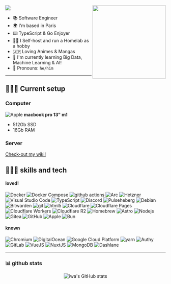 <img src="https://cdn.iwa.sh/img/gh/code-hello.webp" />

<img align='right' src="https://github.com/user-attachments/assets/b3243581-59d1-4b2f-b856-3c3236ed2493" width="230" style="max-width: 50%">

- 📚 Software Engineer
- 🌍 I'm based in Paris
- ⌨️ TypeScript & Go Enjoyer
- 👨‍💻 I Self-host and run a Homelab as a hobby
- 🇯🇵 Loving Animes & Mangas
- 🧠 I'm currently learning Big Data, Machine Learning & AI!
- 💬 Pronouns: `he/him`

<hr />

## 👨🏽‍💻 Current setup

### Computer
<p style="vertical-align: middle;">
  <img alt="Apple" src="https://img.shields.io/badge/-Apple-101010?style=for-the-badge&logo=apple&logoColor=white" />
  <b>macbook pro 13" m1</b>
</p>

- 512Gb SSD
- 16Gb RAM

### Server

[Check-out my wiki!](https://wiki.iwa.sh/#homelab)

## 👨🏽‍💻 skills and tech

#### loved!
<p>
  <img alt="Docker" src="https://img.shields.io/badge/-Docker-46a2f1?style=for-the-badge&logo=docker&logoColor=white" />
  <img alt="Docker Compose" src="https://img.shields.io/badge/-Docker_Compose-2496ED?style=for-the-badge&logo=docker&logoColor=white" />
  <img alt="github actions" src="https://img.shields.io/badge/-Github_Actions-2088FF?style=for-the-badge&logo=github-actions&logoColor=white" />
  <img alt="Arc" src="https://img.shields.io/badge/-Arc-FCBFBD?style=for-the-badge&logo=arc&logoColor=black" />
  <img alt="Hetzner" src="https://img.shields.io/badge/-Hetzner-D50C2D?style=for-the-badge&logo=hetzner&logoColor=white" />
  <img alt="Visual Studio Code" src="https://img.shields.io/badge/-VS_Code-007ACC?style=for-the-badge&logo=visual-studio-code&logoColor=white" />
  <img alt="TypeScript" src="https://img.shields.io/badge/-TypeScript-007ACC?style=for-the-badge&logo=typescript&logoColor=white" />
  <img alt="Discord" src="https://img.shields.io/badge/-Discord-7289DA?style=for-the-badge&logo=discord&logoColor=white" />
  <img alt="Pulseheberg" src="https://img.shields.io/badge/-Pulseheberg-7540d6?style=for-the-badge&logo=serverless&logoColor=white" />
  <img alt="Debian" src="https://img.shields.io/badge/-Debian_11-A81D33?style=for-the-badge&logo=debian&logoColor=white" />
  <img alt="Bitwarden" src="https://img.shields.io/badge/-Bitwarden-175DDC?style=for-the-badge&logo=bitwarden&logoColor=white" />
  <img alt="git" src="https://img.shields.io/badge/-Git-F05032?style=for-the-badge&logo=git&logoColor=white" />
  <img alt="html5" src="https://img.shields.io/badge/-HTML5-E34F26?style=for-the-badge&logo=html5&logoColor=white" />
  <img alt="Cloudflare" src="https://img.shields.io/badge/-Cloudflare-F38020?style=for-the-badge&logo=cloudflare&logoColor=white" />
  <img alt="Cloudflare Pages" src="https://img.shields.io/badge/-Cloudflare_Pages-F38020?style=for-the-badge&logo=cloudflarepages&logoColor=white" />
  <img alt="Cloudflare Workers" src="https://img.shields.io/badge/-Cloudflare_Workers-F38020?style=for-the-badge&logo=cloudflare&logoColor=white" />
  <img alt="Cloudflare R2" src="https://img.shields.io/badge/-Cloudflare_R2-F38020?style=for-the-badge&logo=amazons3&logoColor=white" />
  <img alt="Homebrew" src="https://img.shields.io/badge/-Homebrew-FBB040?style=for-the-badge&logo=homebrew&logoColor=white" />
  <img alt="Astro" src="https://img.shields.io/badge/-Astro-BC52EE?style=for-the-badge&logo=astro&logoColor=white" />
  <img alt="Nodejs" src="https://img.shields.io/badge/-Nodejs-43853d?style=for-the-badge&logo=Node.js&logoColor=white" />
  <img alt="Gitea" src="https://img.shields.io/badge/-Gitea-609926?style=for-the-badge&logo=gitea&logoColor=white" />
  <img alt="GitHub" src="https://img.shields.io/badge/-GitHub-181717?style=for-the-badge&logo=github&logoColor=white" />
  <img alt="Apple" src="https://img.shields.io/badge/-Apple-101010?style=for-the-badge&logo=apple&logoColor=white" />
  <img alt="Bun" src="https://img.shields.io/badge/-Bunjs-000000?style=for-the-badge&logo=bun&logoColor=white" />
</p>

#### known
<p>
  <img alt="Chromium" src="https://img.shields.io/badge/-Chromium-4285F4?style=for-the-badge&logo=google-chrome&logoColor=white" />
  <img alt="DigitalOcean" src="https://img.shields.io/badge/-DigitalOcean-0080FF?style=for-the-badge&logo=digitalocean&logoColor=white" />
  <img alt="Google Cloud Platform" src="https://img.shields.io/badge/-Google_Cloud_Platform-1a73e8?style=for-the-badge&logo=google-cloud&logoColor=white" />
  <img alt="yarn" src="https://img.shields.io/badge/-Yarn-2C8EBB?style=for-the-badge&logo=yarn&logoColor=white" />
  <img alt="Authy" src="https://img.shields.io/badge/-Authy-EC1C24?style=for-the-badge&logo=authy&logoColor=white" />
  <img alt="GitLab" src="https://img.shields.io/badge/-GitLab-FCA121?style=for-the-badge&logo=gitlab&logoColor=white" />
  <img alt="VueJS" src="https://img.shields.io/badge/-VueJS-4FC08D?style=for-the-badge&logo=vue.js&logoColor=white" />
  <img alt="NuxtJS" src="https://img.shields.io/badge/-NuxtJS-00dc82?style=for-the-badge&logo=nuxt.js&logoColor=white" />
  <img alt="MongoDB" src="https://img.shields.io/badge/-MongoDB-13aa52?style=for-the-badge&logo=mongodb&logoColor=white" />
  <img alt="Dashlane" src="https://img.shields.io/badge/-Dashlane-0E353D?style=for-the-badge&logo=dashlane&logoColor=white" />
</p>

<hr />

### 📊 github stats

<p align="center"> <img src="https://github-readme-stats.vercel.app/api?username=iwa&show_icons=true&hide=stars,contribs&count_private=true&title_color=6366f1&text_color=ffffff&icon_color=6366f1&bg_color=1c1917&hide_border=true&show_icons=true" alt="iwa's GitHub stats" />
